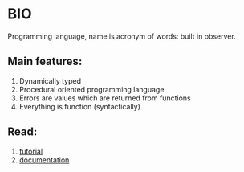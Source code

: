 # BIO
Programming language, name is acronym of words: built in observer.

## Main features:

1. Dynamically typed
2. Procedural oriented programming language
3. Errors are values which are returned from functions
4. Everything is function (syntactically)

## Read:

1. [tutorial](http://rcebula.pl/static/bio/tutorial/ "tutorial")
2. [documentation](http://rcebula.pl/static/bio/doc/ "documentation")
